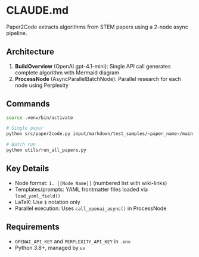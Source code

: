 # CLAUDE.md

Paper2Code extracts algorithms from STEM papers using a 2-node async pipeline.

## Architecture

1. **BuildOverview** (OpenAI gpt-4.1-mini): Single API call generates complete algorithm with Mermaid diagram
2. **ProcessNode** (AsyncParallelBatchNode): Parallel research for each node using Perplexity

## Commands

```bash
source .venv/bin/activate

# Single paper
python src/paper2code.py input/markdown/test_samples/<paper_name>/main.md

# Batch run
python utils/run_all_papers.py
```

## Key Details

- Node format: `1. [[Node Name]]` (numbered list with wiki-links)
- Templates/prompts: YAML frontmatter files loaded via `load_yaml_field()`
- LaTeX: Use `$` notation only
- Parallel execution: Uses `call_openai_async()` in ProcessNode

## Requirements

- `OPENAI_API_KEY` and `PERPLEXITY_API_KEY` in `.env`
- Python 3.8+, managed by `uv`